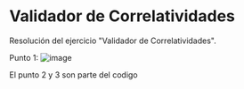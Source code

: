 
# Validador de Correlatividades

Resolución del ejercicio "Validador de Correlatividades".

Punto 1:
![image](https://github.com/lucasvazz16/Validador_de_Correlatividades/assets/129413637/fd9a4bc9-711a-4546-8903-c784fe58fac4)

El punto 2 y 3 son parte del codigo
